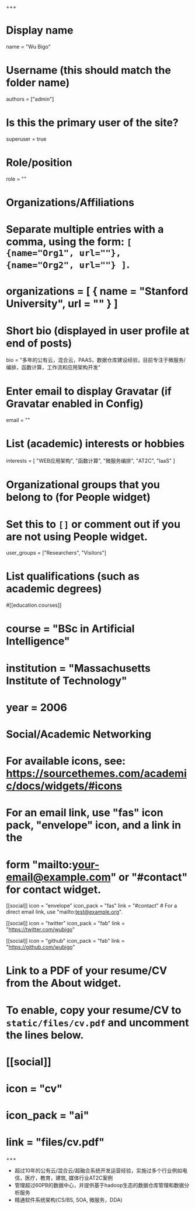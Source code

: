 +++
# Display name
name = "Wu Bigo"

# Username (this should match the folder name)
authors = ["admin"]

# Is this the primary user of the site?
superuser = true

# Role/position
role = ""

# Organizations/Affiliations
#   Separate multiple entries with a comma, using the form: `[ {name="Org1", url=""}, {name="Org2", url=""} ]`.
# organizations = [ { name = "Stanford University", url = "" } ]

# Short bio (displayed in user profile at end of posts)
bio = "多年的公有云，混合云，PAAS，数据仓库建设经验，目前专注于微服务/编排，函数计算，工作流和应用架构开发"

# Enter email to display Gravatar (if Gravatar enabled in Config)
email = ""

# List (academic) interests or hobbies
interests = [
  "WEB应用架构",
  "函数计算",
  "微服务编排",
  "AT2C",
  "IaaS"
]

# Organizational groups that you belong to (for People widget)
#   Set this to `[]` or comment out if you are not using People widget.
user_groups = ["Researchers", "Visitors"]

# List qualifications (such as academic degrees)
#[[education.courses]]
#  course = "BSc in Artificial Intelligence"
#  institution = "Massachusetts Institute of Technology"
#  year = 2006

# Social/Academic Networking
# For available icons, see: https://sourcethemes.com/academic/docs/widgets/#icons
#   For an email link, use "fas" icon pack, "envelope" icon, and a link in the
#   form "mailto:your-email@example.com" or "#contact" for contact widget.

[[social]]
  icon = "envelope"
  icon_pack = "fas"
  link = "#contact"  # For a direct email link, use "mailto:test@example.org".

[[social]]
  icon = "twitter"
  icon_pack = "fab"
  link = "https://twitter.com/wubigo"

[[social]]
  icon = "github"
  icon_pack = "fab"
  link = "https://github.com/wubigo"

# Link to a PDF of your resume/CV from the About widget.
# To enable, copy your resume/CV to `static/files/cv.pdf` and uncomment the lines below.
# [[social]]
#   icon = "cv"
#   icon_pack = "ai"
#   link = "files/cv.pdf"

+++

- 超过10年的公有云/混合云/超融合系统开发运营经验，实施过多个行业例如电信，医疗，教育，建筑, 媒体行业AT2C案例
- 管理超过60PB的数据中心，并提供基于hadoop生态的数据仓库管理和数据分析服务
- 精通软件系统架构(CS/BS, SOA, 微服务，DDA)
